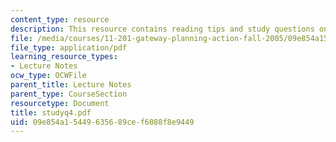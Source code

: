 ```yaml
---
content_type: resource
description: This resource contains reading tips and study questions on session 4.
file: /media/courses/11-201-gateway-planning-action-fall-2005/09e854a15449635689cef6088f8e9449_studyq4.pdf
file_type: application/pdf
learning_resource_types:
- Lecture Notes
ocw_type: OCWFile
parent_title: Lecture Notes
parent_type: CourseSection
resourcetype: Document
title: studyq4.pdf
uid: 09e854a1-5449-6356-89ce-f6088f8e9449
---
```

